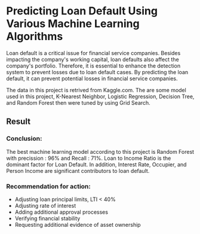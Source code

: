 # Predicting Loan Default Using Various Machine Learning Algorithms

Loan default is a critical issue for financial service companies. Besides impacting the company's working capital, loan defaults also affect the company's portfolio. Therefore, it is essential to enhance the detection system to prevent losses due to loan default cases. By predicting the loan default, it can prevent potential losses in financial service companies.

The data in this project is retrived from Kaggle.com. The are some model used in this project, K-Nearest Neighbor, Logistic Regression, Decision Tree, and Random Forest then were tuned by using Grid Search.

## Result
### Conclusion:
The best machine learning model according to this project is Random Forest with precission : 96% and Recall : 71%. Loan to Income Ratio is the dominant factor for Loan Default. In addition, Interest Rate, Occupier, and Person Income are significant contributors to loan default.

### Recommendation for action:
-	Adjusting loan principal limits, LTI < 40%
-	Adjusting rate of interest
-	Adding additional approval processes
-	Verifying financial stability
- Requesting additional evidence of asset ownership

